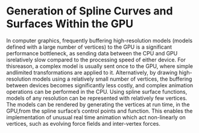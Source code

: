 # Generation of Spline Curves and Surfaces Within the GPU

In computer graphics, frequently buffering high-resolution models (models defined with a large number of vertices) to the GPU is a significant performance bottleneck, as sending data between the CPU and GPU isrelatively slow compared to the processing speed of either device. For thisreason, a complex model is usually sent once to the GPU, where simple andlimited transformations are applied to it. Alternatively, by drawing high-resolution models using a relatively small number of vertices, the buffering between devices becomes significantly less costly, and complex animation operations can be performed in the CPU. Using spline surface functions, models of any resolution can be represented with relatively few vertices. The models can be rendered by generating the vertices at run time, in the GPU,from the spline surface’s control points and function. This enables the implementation of unusual real time animation which act non-linearly on vertices, such as evolving force fields and inter-vertex forces.
